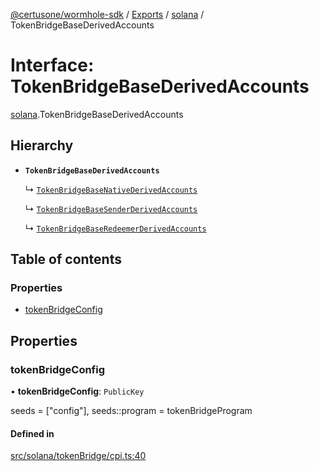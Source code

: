 [@certusone/wormhole-sdk](../README.md) / [Exports](../modules.md) / [solana](../modules/solana.md) / TokenBridgeBaseDerivedAccounts

# Interface: TokenBridgeBaseDerivedAccounts

[solana](../modules/solana.md).TokenBridgeBaseDerivedAccounts

## Hierarchy

- **`TokenBridgeBaseDerivedAccounts`**

  ↳ [`TokenBridgeBaseNativeDerivedAccounts`](solana.TokenBridgeBaseNativeDerivedAccounts.md)

  ↳ [`TokenBridgeBaseSenderDerivedAccounts`](solana.TokenBridgeBaseSenderDerivedAccounts.md)

  ↳ [`TokenBridgeBaseRedeemerDerivedAccounts`](solana.TokenBridgeBaseRedeemerDerivedAccounts.md)

## Table of contents

### Properties

- [tokenBridgeConfig](solana.TokenBridgeBaseDerivedAccounts.md#tokenbridgeconfig)

## Properties

### tokenBridgeConfig

• **tokenBridgeConfig**: `PublicKey`

seeds = ["config"], seeds::program = tokenBridgeProgram

#### Defined in

[src/solana/tokenBridge/cpi.ts:40](https://github.com/wormhole-foundation/wormhole/blob/7bc96a1e/sdk/js/src/solana/tokenBridge/cpi.ts#L40)
